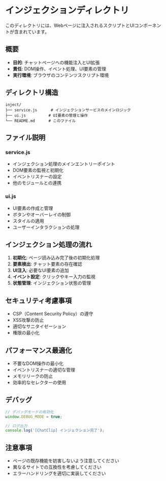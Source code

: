 # インジェクションディレクトリ

このディレクトリには、Webページに注入されるスクリプトとUIコンポーネントが含まれています。

## 概要

- **目的**: チャットページへの機能注入とUI拡張
- **責任**: DOM操作、イベント処理、UI要素の管理
- **実行環境**: ブラウザのコンテンツスクリプト環境

## ディレクトリ構造

```
inject/
├── service.js      # インジェクションサービスのメインロジック
├── ui.js          # UI要素の管理と操作
└── README.md      # このファイル
```

## ファイル説明

### service.js
- インジェクション処理のメインエントリーポイント
- DOM要素の監視と初期化
- イベントリスナーの設定
- 他のモジュールとの連携

### ui.js
- UI要素の作成と管理
- ボタンやオーバーレイの制御
- スタイルの適用
- ユーザーインタラクションの処理

## インジェクション処理の流れ

1. **初期化**: ページ読み込み完了後の初期化処理
2. **要素検出**: チャット要素の存在確認
3. **UI注入**: 必要なUI要素の追加
4. **イベント設定**: クリックやキー入力の監視
5. **状態管理**: インジェクション状態の管理

## セキュリティ考慮事項

- CSP（Content Security Policy）の遵守
- XSS攻撃の防止
- 適切なサニタイゼーション
- 権限の最小化

## パフォーマンス最適化

- 不要なDOM操作の最小化
- イベントリスナーの適切な管理
- メモリリークの防止
- 効率的なセレクターの使用

## デバッグ

```javascript
// デバッグモードの有効化
window.DEBUG_MODE = true;

// ログ出力
console.log('[ChatClip] インジェクション完了');
```

## 注意事項

- ページの既存機能を妨害しないよう注意してください
- 異なるサイトでの互換性を考慮してください
- エラーハンドリングを適切に実装してください
